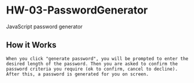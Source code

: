 # HW-03-PasswordGenerator
JavaScript password generator

## How it Works 
 
 ```
 When you click "generate password", you will be prompted to enter the desired length of the password. Then you are asked to confirm the password criteria you require (ok to confirm, cancel to decline). After this, a password is generated for you on screen.

